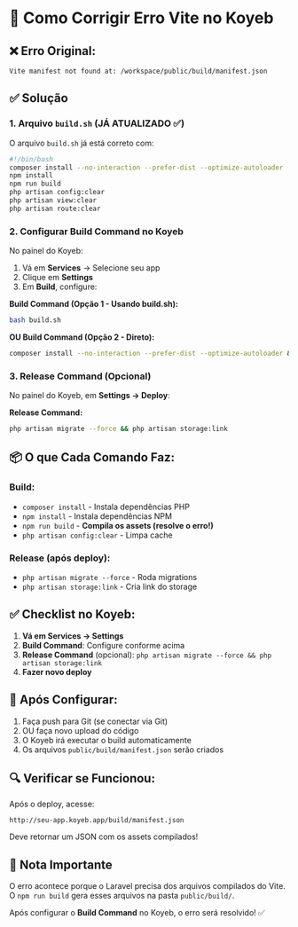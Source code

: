 # 🔧 Como Corrigir Erro Vite no Koyeb

## ❌ Erro Original:
```
Vite manifest not found at: /workspace/public/build/manifest.json
```

## ✅ Solução

### 1. Arquivo `build.sh` (JÁ ATUALIZADO ✅)

O arquivo `build.sh` já está correto com:
```bash
#!/bin/bash
composer install --no-interaction --prefer-dist --optimize-autoloader
npm install
npm run build
php artisan config:clear
php artisan view:clear
php artisan route:clear
```

### 2. Configurar Build Command no Koyeb

No painel do Koyeb:

1. Vá em **Services** → Selecione seu app
2. Clique em **Settings**
3. Em **Build**, configure:

**Build Command (Opção 1 - Usando build.sh):**
```bash
bash build.sh
```

**OU Build Command (Opção 2 - Direto):**
```bash
composer install --no-interaction --prefer-dist --optimize-autoloader && npm install && npm run build && php artisan config:clear && php artisan view:clear && php artisan route:clear
```

### 3. Release Command (Opcional)

No painel do Koyeb, em **Settings → Deploy**:

**Release Command:**
```bash
php artisan migrate --force && php artisan storage:link
```

## 📦 O que Cada Comando Faz:

### Build:
- `composer install` - Instala dependências PHP
- `npm install` - Instala dependências NPM
- `npm run build` - **Compila os assets (resolve o erro!)**
- `php artisan config:clear` - Limpa cache

### Release (após deploy):
- `php artisan migrate --force` - Roda migrations
- `php artisan storage:link` - Cria link do storage

## ✅ Checklist no Koyeb:

1. **Vá em Services → Settings**
2. **Build Command**: Configure conforme acima
3. **Release Command** (opcional): `php artisan migrate --force && php artisan storage:link`
4. **Fazer novo deploy**

## 🚀 Após Configurar:

1. Faça push para Git (se conectar via Git)
2. OU faça novo upload do código
3. O Koyeb irá executar o build automaticamente
4. Os arquivos `public/build/manifest.json` serão criados

## 🔍 Verificar se Funcionou:

Após o deploy, acesse:
```
http://seu-app.koyeb.app/build/manifest.json
```

Deve retornar um JSON com os assets compilados!

## 📝 Nota Importante

O erro acontece porque o Laravel precisa dos arquivos compilados do Vite. O `npm run build` gera esses arquivos na pasta `public/build/`.

Após configurar o **Build Command** no Koyeb, o erro será resolvido! ✅


